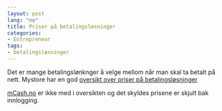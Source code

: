 ```yaml
---
layout: post
lang: "no"
title: Priser på betalingsløsninger
categories:
- Entrepreneur
tags:
- betalingsløsninger
---
```


Det er mange betalingslønknger å velge mellom når man skal ta betalt på nett.
Mystore har en god [oversikt over priser på betalingsløsninger](http://www.mystore.no/hva-koster-en-kredittkortlosning-2/)

[mCash.no](http://mcash.no) er ikke med i oversikten og det skyldes prisene er skjult bak innlogging.
